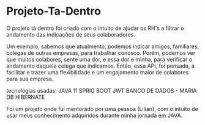 # Projeto-Ta-Dentro

O projeto tá dentro foi criado com o intuito de ajudar os RH's a filtrar o andamento das indicações de seus colaboradores.


Um exemplo, sabemos que atualmento, podemos indicar amigos, familiares, colegas de outras empresas, para trabalhar conosco.
Porém, podemos ver que muitos colabores, sente uma dor, e essa dor e minha, para verificar o andamento daquele colega que indicamos.
Então, essa API, foi pensada, a facilitar e trazer uma flexibilidade e um engajamento maior de colabores para sua empresa.


tecnologias usadas:
JAVA 11
SPRIG BOOT
JWT
BANCO DE DADOS - MARIA DB
HIBERNATE


Foi um projeto onde fui mentorado por uma pessoa (Lilian), com o intuito de usar meus conhecimento adquiridos durante minha jornada em JAVA.
